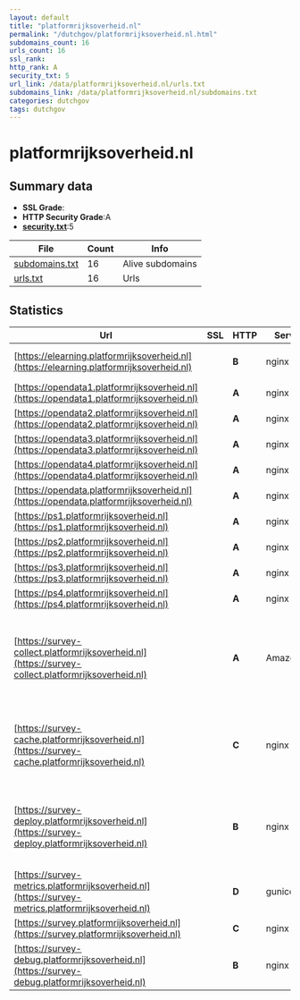 ```yaml
---
layout: default
title: "platformrijksoverheid.nl"
permalink: "/dutchgov/platformrijksoverheid.nl.html"
subdomains_count: 16
urls_count: 16
ssl_rank: 
http_rank: A
security_txt: 5
url_link: /data/platformrijksoverheid.nl/urls.txt
subdomains_link: /data/platformrijksoverheid.nl/subdomains.txt
categories: dutchgov
tags: dutchgov
---
```



# platformrijksoverheid.nl
## Summary data


 - **SSL Grade**:
 - **HTTP Security Grade**:A
 - **[security.txt](https://www.digitaleoverheid.nl/nieuws/standaard-security-txt-nu-verplicht-voor-overheid/)**:5


| File       | Count | Info |
|------------|-------|------|
|[subdomains.txt](/DutchGovScope/data/platformrijksoverheid.nl/subdomains.txt)|16|Alive subdomains|
|[urls.txt](/DutchGovScope/data/platformrijksoverheid.nl/urls.txt)|16|Urls|


## Statistics


| Url | SSL | HTTP | Server | Cookie | HSTS | CORS | CTO | CSP | XFO | XXP | RP |FP| Tech |Title |
|--------|-------|-------|------|------|------|------|------|------|------|------|------|------|------|------|
|[https://elearning.platformrijksoverheid.nl](https://elearning.platformrijksoverheid.nl)| | **B**|nginx| |:white_check_mark: | | | | :white_check_mark: | | :white_check_mark: | |HSTS Moodle Nginx PHP|Doorverwijspagin...|
|[https://opendata1.platformrijksoverheid.nl](https://opendata1.platformrijksoverheid.nl)| | **A**|nginx| |:white_check_mark: | | | | :white_check_mark: | :white_check_mark: | :white_check_mark: | |HSTS Nginx||
|[https://opendata2.platformrijksoverheid.nl](https://opendata2.platformrijksoverheid.nl)| | **A**|nginx| |:white_check_mark: | | | | :white_check_mark: | :white_check_mark: | :white_check_mark: | |HSTS Nginx||
|[https://opendata3.platformrijksoverheid.nl](https://opendata3.platformrijksoverheid.nl)| | **A**|nginx| |:white_check_mark: | | | | :white_check_mark: | :white_check_mark: | :white_check_mark: | |HSTS Nginx||
|[https://opendata4.platformrijksoverheid.nl](https://opendata4.platformrijksoverheid.nl)| | **A**|nginx| |:white_check_mark: | | | | :white_check_mark: | :white_check_mark: | :white_check_mark: | |HSTS Nginx||
|[https://opendata.platformrijksoverheid.nl](https://opendata.platformrijksoverheid.nl)| | **A**|nginx| |:white_check_mark: | | |:warning: | :white_check_mark: | :white_check_mark: | :white_check_mark: | |HSTS Nginx|Niet gevonden|
|[https://ps1.platformrijksoverheid.nl](https://ps1.platformrijksoverheid.nl)| | **A**|nginx| |:white_check_mark: | | |:warning: | :white_check_mark: | :white_check_mark: | :white_check_mark: | |HSTS Nginx||
|[https://ps2.platformrijksoverheid.nl](https://ps2.platformrijksoverheid.nl)| | **A**|nginx| |:white_check_mark: | | |:warning: | :white_check_mark: | :white_check_mark: | :white_check_mark: | |HSTS Nginx||
|[https://ps3.platformrijksoverheid.nl](https://ps3.platformrijksoverheid.nl)| | **A**|nginx| |:white_check_mark: | | |:warning: | :white_check_mark: | :white_check_mark: | :white_check_mark: | |HSTS Nginx||
|[https://ps4.platformrijksoverheid.nl](https://ps4.platformrijksoverheid.nl)| | **A**|nginx| |:white_check_mark: | | |:warning: | :white_check_mark: | :white_check_mark: | :white_check_mark: | |HSTS Nginx||
|[https://survey-collect.platformrijksoverheid.nl](https://survey-collect.platformrijksoverheid.nl)| | **A**|AmazonS3| |:white_check_mark: | | | | :white_check_mark: | :white_check_mark: | :white_check_mark: | |Amazon CloudFront Amazon S3 Amazon Web Services HSTS||
|[https://survey-cache.platformrijksoverheid.nl](https://survey-cache.platformrijksoverheid.nl)| | **C**|nginx| |:white_check_mark: | | | | | | :white_check_mark: | |Amazon CloudFront Amazon Web Services HSTS Nginx||
|[https://survey-deploy.platformrijksoverheid.nl](https://survey-deploy.platformrijksoverheid.nl)| | **B**|nginx| |:white_check_mark: | :warning:| | | :white_check_mark: | :white_check_mark: | :white_check_mark: | |Amazon CloudFront Amazon Web Services HSTS Nginx||
|[https://survey-metrics.platformrijksoverheid.nl](https://survey-metrics.platformrijksoverheid.nl)| | **D**|gunicorn| |:white_check_mark: | :warning:| | | | | :white_check_mark: | |HSTS Python gunicorn||
|[https://survey.platformrijksoverheid.nl](https://survey.platformrijksoverheid.nl)| | **C**|nginx| |:white_check_mark: | :warning:| | | | :white_check_mark: | :white_check_mark: | |HSTS Nginx||
|[https://survey-debug.platformrijksoverheid.nl](https://survey-debug.platformrijksoverheid.nl)| | **B**|nginx| |:white_check_mark: | :warning:| | | :white_check_mark: | :white_check_mark: | :white_check_mark: | |HSTS Nginx||


